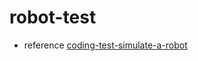 # robot-test
- reference [coding-test-simulate-a-robot](https://github.com/datacamp-engineering/coding-test-simulate-a-robot)

